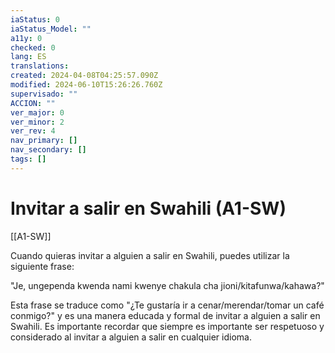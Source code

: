 ```yaml
---
iaStatus: 0
iaStatus_Model: ""
a11y: 0
checked: 0
lang: ES
translations: 
created: 2024-04-08T04:25:57.090Z
modified: 2024-06-10T15:26:26.760Z
supervisado: ""
ACCION: ""
ver_major: 0
ver_minor: 2
ver_rev: 4
nav_primary: []
nav_secondary: []
tags: []
---
```

# Invitar a salir en Swahili (A1-SW)

[[A1-SW]]

Cuando quieras invitar a alguien a salir en Swahili, puedes utilizar la siguiente frase:

"Je, ungependa kwenda nami kwenye chakula cha jioni/kitafunwa/kahawa?"

Esta frase se traduce como "¿Te gustaría ir a cenar/merendar/tomar un café conmigo?" y es una manera educada y formal de invitar a alguien a salir en Swahili. Es importante recordar que siempre es importante ser respetuoso y considerado al invitar a alguien a salir en cualquier idioma.
